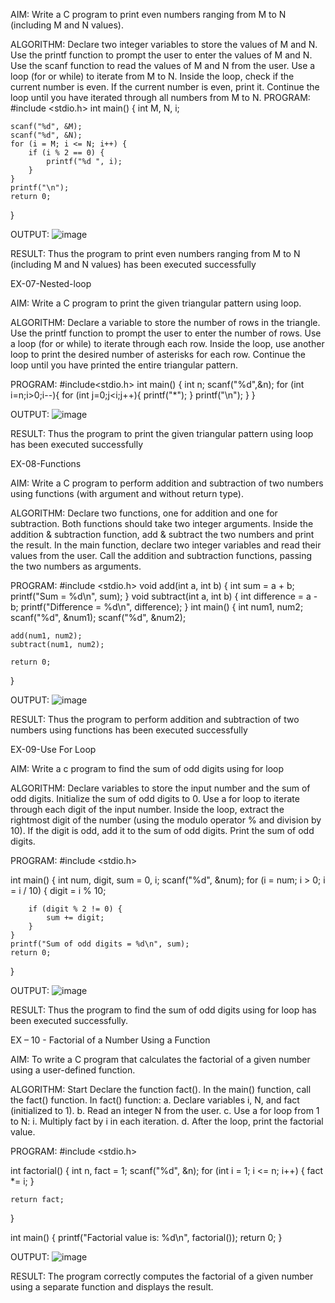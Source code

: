 
AIM:
Write a C program to print even numbers ranging from M to N (including M and N values).

ALGORITHM:
Declare two integer variables to store the values of M and N.
Use the printf function to prompt the user to enter the values of M and N.
Use the scanf function to read the values of M and N from the user.
Use a loop (for or while) to iterate from M to N.
Inside the loop, check if the current number is even.
If the current number is even, print it.
Continue the loop until you have iterated through all numbers from M to N.
PROGRAM:
#include <stdio.h>
int main() {
    int M, N, i;

    scanf("%d", &M);
    scanf("%d", &N);
    for (i = M; i <= N; i++) {
        if (i % 2 == 0) {
            printf("%d ", i);
        }
    }
    printf("\n");
    return 0;
}

OUTPUT:
![image](https://github.com/user-attachments/assets/91f08241-18d4-43d6-aae4-22b583e95f58)


RESULT:
Thus the program to print even numbers ranging from M to N (including M and N values) has been executed successfully

EX-07-Nested-loop

AIM:
Write a C program to print the given triangular pattern using loop.

ALGORITHM:
Declare a variable to store the number of rows in the triangle.
Use the printf function to prompt the user to enter the number of rows.
Use a loop (for or while) to iterate through each row.
Inside the loop, use another loop to print the desired number of asterisks for each row.
Continue the loop until you have printed the entire triangular pattern.

PROGRAM:
#include<stdio.h>
int main()
{
    int n;
    scanf("%d",&n);
    for (int i=n;i>0;i--){
        for (int j=0;j<i;j++){
            printf("*");
        }
        printf("\n");
    }
}


OUTPUT:
![image](https://github.com/user-attachments/assets/8c84cd63-d8c9-4b05-ac6d-545b54683081)


RESULT:
Thus the program to print the given triangular pattern using loop has been executed successfully

EX-08-Functions

AIM:
Write a C program to perform addition and subtraction of two numbers using functions (with argument and without return type).

ALGORITHM:
Declare two functions, one for addition and one for subtraction. Both functions should take two integer arguments.
Inside the addition & subtraction function, add & subtract the two numbers and print the result.
In the main function, declare two integer variables and read their values from the user.
Call the addition and subtraction functions, passing the two numbers as arguments.


PROGRAM:
#include <stdio.h>
void add(int a, int b) {
    int sum = a + b;
    printf("Sum = %d\n", sum);
}
void subtract(int a, int b) {
    int difference = a - b;
    printf("Difference = %d\n", difference);
}
int main() {
    int num1, num2;
    scanf("%d", &num1);
    scanf("%d", &num2);

    add(num1, num2);
    subtract(num1, num2);

    return 0;
}


OUTPUT:
![image](https://github.com/user-attachments/assets/92d5bfcb-69c5-4300-ac18-a1d5537646f0)


RESULT:
Thus the program to perform addition and subtraction of two numbers using functions has been executed successfully

EX-09-Use For Loop


AIM:
Write a c program to find the sum of odd digits using for loop

ALGORITHM:
Declare variables to store the input number and the sum of odd digits.
Initialize the sum of odd digits to 0.
Use a for loop to iterate through each digit of the input number.
Inside the loop, extract the rightmost digit of the number (using the modulo operator % and division by 10).
If the digit is odd, add it to the sum of odd digits.
Print the sum of odd digits.


PROGRAM:
#include <stdio.h>

int main() {
    int num, digit, sum = 0, i;
    scanf("%d", &num);
    for (i = num; i > 0; i = i / 10) {
        digit = i % 10; 

        if (digit % 2 != 0) { 
            sum += digit;
        }
    }
    printf("Sum of odd digits = %d\n", sum);
    return 0;
}


OUTPUT:
![image](https://github.com/user-attachments/assets/67e60d90-b9d4-4f9c-8fee-36b2b42f9855)


RESULT:
Thus the program to find the sum of odd digits using for loop has been executed successfully.


EX – 10 - Factorial of a Number Using a Function


AIM:
To write a C program that calculates the factorial of a given number using a user-defined function.

ALGORITHM:
Start
Declare the function fact().
In the main() function, call the fact() function.
In fact() function: a. Declare variables i, N, and fact (initialized to 1). b. Read an integer N from the user. c. Use a for loop from 1 to N: i. Multiply fact by i in each iteration. d. After the loop, print the factorial value.


PROGRAM:
#include <stdio.h>

int factorial() 
{
    int n, fact = 1;
    scanf("%d", &n);
    for (int i = 1; i <= n; i++)
    {
        fact *= i;
    }
    
    return fact;
}

int main() {
    printf("Factorial value is: %d\n", factorial());
    return 0;
}


OUTPUT:
![image](https://github.com/user-attachments/assets/eb8351d8-7b90-4ea4-8bd0-12644261a2e0)


RESULT:
The program correctly computes the factorial of a given number using a separate function and displays the result.
